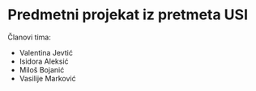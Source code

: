 # Predmetni projekat iz pretmeta USI

Članovi tima:
* Valentina Jevtić
* Isidora Aleksić
* Miloš Bojanić
* Vasilije Marković

